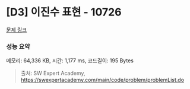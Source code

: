 # [D3] 이진수 표현 - 10726 

[문제 링크](https://swexpertacademy.com/main/code/problem/problemDetail.do?contestProbId=AXRSXf_a9qsDFAXS) 

### 성능 요약

메모리: 64,336 KB, 시간: 1,177 ms, 코드길이: 195 Bytes



> 출처: SW Expert Academy, https://swexpertacademy.com/main/code/problem/problemList.do